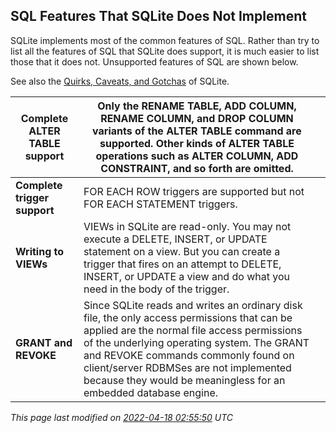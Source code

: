 ## SQL Features That SQLite Does Not Implement



SQLite implements most of the common features of SQL.
Rather than try to list all the features of SQL that SQLite does
support, it is much easier to list those that it does not.
Unsupported features of SQL are shown below.



See also the
[Quirks, Caveats, and Gotchas](quirks.html) of SQLite.



| **Complete ALTER TABLE support** | Only the RENAME TABLE, ADD COLUMN, RENAME COLUMN, and DROP COLUMN  variants of the ALTER TABLE command are supported. Other kinds of  ALTER TABLE operations such as  ALTER COLUMN, ADD CONSTRAINT, and so forth are omitted. | |
| --- | --- | --- |
| **Complete trigger support** | FOR EACH ROW triggers are supported but not FOR EACH STATEMENT  triggers. | |
| **Writing to VIEWs** | VIEWs in SQLite are read\-only. You may not execute a DELETE, INSERT, or  UPDATE statement on a view. But you can create a trigger  that fires on an attempt to DELETE, INSERT, or UPDATE a view and do  what you need in the body of the trigger. | |
| **GRANT and REVOKE** | Since SQLite reads and writes an ordinary disk file, the  only access permissions that can be applied are the normal  file access permissions of the underlying operating system.  The GRANT and REVOKE commands commonly found on client/server  RDBMSes are not implemented because they would be meaningless  for an embedded database engine. | |


*This page last modified on [2022\-04\-18 02:55:50](https://sqlite.org/docsrc/honeypot) UTC* 




